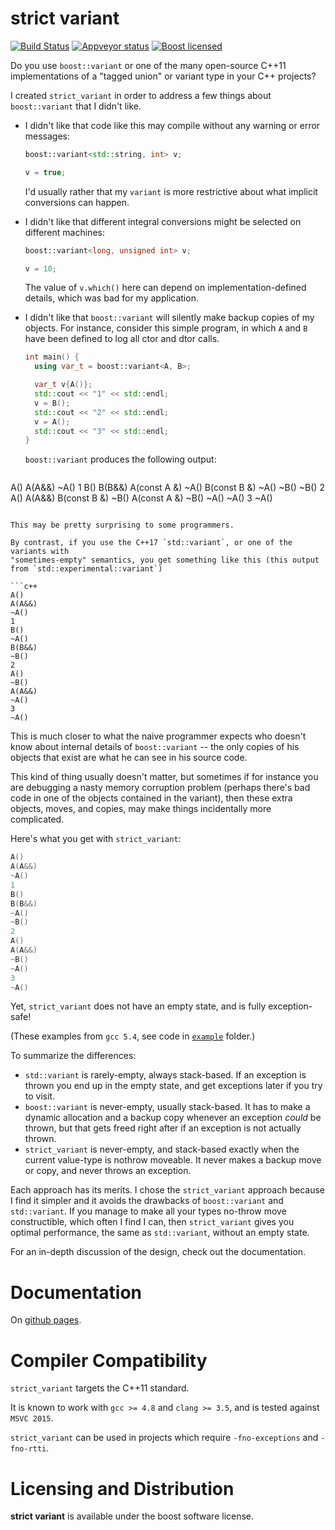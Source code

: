 # strict variant

[![Build Status](https://travis-ci.org/cbeck88/strict-variant.svg?branch=master)](http://travis-ci.org/cbeck88/strict-variant)
[![Appveyor status](https://ci.appveyor.com/api/projects/status/github/cbeck88/strict-variant?branch=master&svg=true)](https://ci.appveyor.com/project/cbeck88/strict-variant)
[![Boost licensed](https://img.shields.io/badge/license-Boost-blue.svg)](./LICENSE)

Do you use `boost::variant` or one of the many open-source C++11 implementations of a "tagged union" or variant type
in your C++ projects?

I created `strict_variant` in order to address a few things about `boost::variant` that I didn't like.

- I didn't like that code like this may compile without any warning or error messages:

  ```c++
  boost::variant<std::string, int> v;  

  v = true;  
  ```
  
  I'd usually rather that my `variant` is more restrictive about what implicit conversions can happen.

- I didn't like that different integral conversions might be selected on different machines:

  ```c++
  boost::variant<long, unsigned int> v;  

  v = 10;
  ```
  
  The value of `v.which()` here can depend on implementation-defined details, which was bad for my application.
  
- I didn't like that `boost::variant` will silently make backup copies of my objects. For instance, consider this simple program,
  in which `A` and `B` have been defined to log all ctor and dtor calls.
  
  ```c++
  int main() {
    using var_t = boost::variant<A, B>;
  
    var_t v{A()};
    std::cout << "1" << std::endl;
    v = B();
    std::cout << "2" << std::endl;
    v = A();
    std::cout << "3" << std::endl;
  }
  ```
  
  `boost::variant` produces the following output:

  ```c++
A()
A(A&&)
~A()
1
B()
B(B&&)
A(const A &)
~A()
B(const B &)
~A()
~B()
~B()
2
A()
A(A&&)
B(const B &)
~B()
A(const A &)
~B()
~A()
~A()
3
~A()
  ```
  
  This may be pretty surprising to some programmers.
   
  By contrast, if you use the C++17 `std::variant`, or one of the variants with
  "sometimes-empty" semantics, you get something like this (this output from `std::experimental::variant`)
  
  ```c++
A()
A(A&&)
~A()
1
B()
~A()
B(B&&)
~B()
2
A()
~B()
A(A&&)
~A()
3
~A()
  ```
  
  This is much closer to what the naive programmer expects who doesn't know about internal
  details of `boost::variant` -- the only copies of his objects that exist are what he can see
  in his source code.
  
  This kind of thing usually doesn't matter, but sometimes if for instance you are
  debugging a nasty memory corruption problem (perhaps there's bad code in one of the objects contained
  in the variant), then these extra objects, moves, and copies, may make things incidentally more complicated.
  
  Here's what you get with `strict_variant`:
  
  ```c++
A()
A(A&&)
~A()
1
B()
B(B&&)
~A()
~B()
2
A()
A(A&&)
~B()
~A()
3
~A()
  ```
  
  Yet, `strict_variant` does not have an empty state, and is fully exception-safe!

  (These examples from `gcc 5.4`, see code in [`example`](./example) folder.)

  To summarize the differences:

  - `std::variant` is rarely-empty, always stack-based. If an exception is thrown you end up
    in the empty state, and get exceptions later if you try to visit.
  - `boost::variant` is never-empty, usually stack-based. It has to make a dynamic allocation
    and a backup copy whenever an exception *could* be thrown, but that gets freed right after
    if an exception is not actually thrown.
  - `strict_variant` is never-empty, and stack-based exactly when the current value-type is
    nothrow moveable. It never makes a backup move or copy, and never throws an exception.
   
  Each approach has its merits. I chose the `strict_variant` approach because I find it
  simpler and it avoids the drawbacks of `boost::variant` and `std::variant`. If you manage
  to make all your types no-throw move constructible, which often I find I can, then `strict_variant`
  gives you optimal performance, the same as `std::variant`, without an empty state.


For an in-depth discussion of the design, check out the documentation.

Documentation
=============

On [github pages](https://cbeck88.github.io/strict-variant/index.html).

Compiler Compatibility
======================

`strict_variant` targets the C++11 standard.

It is known to work with `gcc >= 4.8` and `clang >= 3.5`, and is tested against `MSVC 2015`.

`strict_variant` can be used in projects which require `-fno-exceptions` and `-fno-rtti`.

Licensing and Distribution
==========================

**strict variant** is available under the boost software license.
